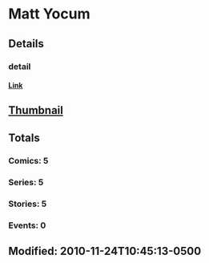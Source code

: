 # Matt  Yocum 
## Details
### detail
#### [Link](http://marvel.com/comics/creators/10306/matt_yocum?utm_campaign=apiRef&utm_source=225578a89fc76f3d20fbffda5d17a88d)
## [Thumbnail](http://i.annihil.us/u/prod/marvel/i/mg/9/00/4baa6d433c448.jpg)
## Totals
### Comics: 5
### Series: 5
### Stories: 5
### Events: 0
## Modified: 2010-11-24T10:45:13-0500